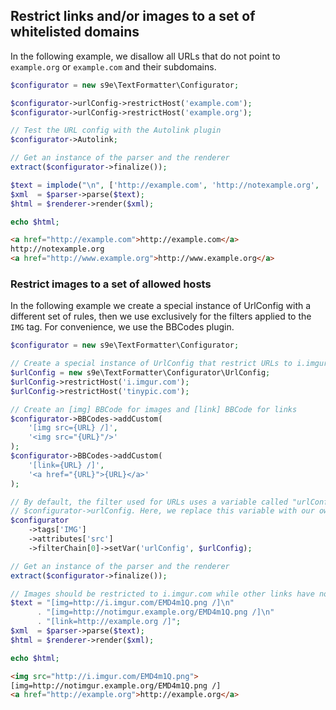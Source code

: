 <h2>Restrict links and/or images to a set of whitelisted domains</h2>

In the following example, we disallow all URLs that do not point to `example.org` or `example.com` and their subdomains.

```php
$configurator = new s9e\TextFormatter\Configurator;

$configurator->urlConfig->restrictHost('example.com');
$configurator->urlConfig->restrictHost('example.org');

// Test the URL config with the Autolink plugin
$configurator->Autolink;

// Get an instance of the parser and the renderer
extract($configurator->finalize());

$text = implode("\n", ['http://example.com', 'http://notexample.org', 'http://www.example.org']);
$xml  = $parser->parse($text);
$html = $renderer->render($xml);

echo $html;
```
```html
<a href="http://example.com">http://example.com</a>
http://notexample.org
<a href="http://www.example.org">http://www.example.org</a>
```

### Restrict images to a set of allowed hosts

In the following example we create a special instance of UrlConfig with a different set of rules, then we use exclusively for the filters applied to the `IMG` tag. For convenience, we use the BBCodes plugin.

```php
$configurator = new s9e\TextFormatter\Configurator;

// Create a special instance of UrlConfig that restrict URLs to i.imgur.com and tinypic.com
$urlConfig = new s9e\TextFormatter\Configurator\UrlConfig;
$urlConfig->restrictHost('i.imgur.com');
$urlConfig->restrictHost('tinypic.com');

// Create an [img] BBCode for images and [link] BBCode for links
$configurator->BBCodes->addCustom(
	'[img src={URL} /]',
	'<img src="{URL}"/>'
);
$configurator->BBCodes->addCustom(
	'[link={URL} /]',
	'<a href="{URL}">{URL}</a>'
);

// By default, the filter used for URLs uses a variable called "urlConfig" which points to
// $configurator->urlConfig. Here, we replace this variable with our own instance of UrlConfig
$configurator
	->tags['IMG']
	->attributes['src']
	->filterChain[0]->setVar('urlConfig', $urlConfig);

// Get an instance of the parser and the renderer
extract($configurator->finalize());

// Images should be restricted to i.imgur.com while other links have no restrictions
$text = "[img=http://i.imgur.com/EMD4m1Q.png /]\n"
      . "[img=http://notimgur.example.org/EMD4m1Q.png /]\n"
      . "[link=http://example.org /]";
$xml  = $parser->parse($text);
$html = $renderer->render($xml);

echo $html;
```
```html
<img src="http://i.imgur.com/EMD4m1Q.png">
[img=http://notimgur.example.org/EMD4m1Q.png /]
<a href="http://example.org">http://example.org</a>
```
